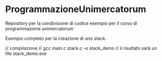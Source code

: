 # ProgrammazioneUnimercatorum
Repository per la condivisione di codice esempio per il corso di programmazione unimercatorum

Esempio completo per la creazione di uno stack. 

// compilazione 
// gcc main.c stack.c -o stack_demo
// il risultato sarà un file stack_demo.exe